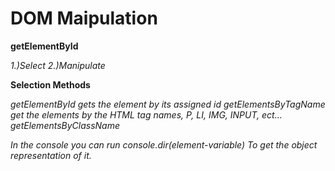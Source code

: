 # DOM Maipulation

**getElementById**

*1.)Select*
*2.)Manipulate*

**Selection Methods**

*getElementById gets the element by its assigned id*
*getElementsByTagName get the elements by the HTML tag names, P, LI, IMG, INPUT, ect...*
*getElementsByClassName*

*In the console you can run console.dir(element-variable) To get the object representation of it.*